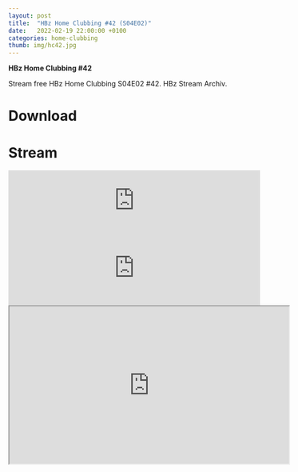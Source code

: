```yaml
---
layout: post
title:  "HBz Home Clubbing #42 (S04E02)"
date:   2022-02-19 22:00:00 +0100
categories: home-clubbing
thumb: img/hc42.jpg
---
```

<b>HBz Home Clubbing #42</b>
<p>
Stream free HBz Home Clubbing S04E02 #42. HBz Stream Archiv.
</p>

<h1>Download</h1>
<!--[MEGA](https://bit.ly/3xwtgTL){:target="_blank" class="dl-button mega"}-->

<h1>Stream</h1>
<iframe width="100%" height="120" src="https://www.mixcloud.com/widget/iframe/?hide_cover=1&feed=%2FHBz_Archive%2F19022022-hbz-home-clubbing-42-s04e02%2F" frameborder="0" ></iframe>

<iframe scrolling="no" id="hearthis_at_track_6576142" width="100%" height="150" src="https://app.hearthis.at/embed/6576142/transparent_black/?hcolor=&color=&style=2&block_size=2&block_space=1&background=1&waveform=0&cover=0&autoplay=0&css=" frameborder="0" allowtransparency allow="autoplay"><p>Listen to <a href="https://hearthis.at/hbzarchive/hc42/" target="_blank">19.02.2022: HBz Home Clubbing #42 (S04E02)</a> <span>by</span><a href="https://hearthis.at/hbzarchive/" target="_blank" >HBz_Archive</a> <span>on</span> <a href="https://hearthis.at/" target="_blank">hearthis.at</a></p></iframe>

<iframe id="odysee-iframe" width="560" height="315" src="https://odysee.com/$/embed/hc42/dc7bd71ae96ad09f727812fe31ad253be3e12bc5?r=DgzV1r6o8wsmEEG4g96yVhvmv6p27qo2" allowfullscreen></iframe>

<!--<iframe src="https://vivo.sx/embed/64c557d546" width="100%" height="auto" scrolling="no" frameborder="0" allowfullscreen></iframe>

<iframe src="https://voe.sx/e/hew4pn0d410q" width="100%" height="auto" scrolling="no" frameborder="0" allowfullscreen></iframe>-->